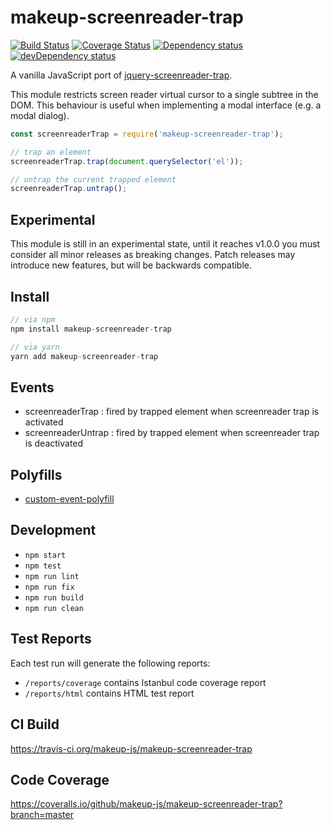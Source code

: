 # makeup-screenreader-trap

<p>
    <a href="https://travis-ci.org/makeup-js/makeup-screenreader-trap"><img src="https://api.travis-ci.org/makeup-js/makeup-screenreader-trap.svg?branch=master" alt="Build Status" /></a>
    <a href='https://coveralls.io/github/makeup-js/jquery-screenreader-trap?branch=master'><img src='https://coveralls.io/repos/makeup-js/makeup-screenreader-trap/badge.svg?branch=master&service=github' alt='Coverage Status' /></a>
    <a href="https://david-dm.org/makeup-js/makeup-screenreader-trap"><img src="https://david-dm.org/makeup-js/makeup-screenreader-trap.svg" alt="Dependency status" /></a>
    <a href="https://david-dm.org/makeup-js/makeup-screenreader-trap#info=devDependencies"><img src="https://david-dm.org/makeup-js/makeup-screenreader-trap/dev-status.svg" alt="devDependency status" /></a>
</p>

A vanilla JavaScript port of <a href="https://github.com/ianmcburnie/jquery-screenreader-trap">jquery-screenreader-trap</a>.

This module restricts screen reader virtual cursor to a single subtree in the DOM. This behaviour is useful when implementing a modal interface (e.g. a modal dialog).

```js
const screenreaderTrap = require('makeup-screenreader-trap');

// trap an element
screenreaderTrap.trap(document.querySelector('el'));

// untrap the current trapped element
screenreaderTrap.untrap();
```

## Experimental

This module is still in an experimental state, until it reaches v1.0.0 you must consider all minor releases as breaking changes. Patch releases may introduce new features, but will be backwards compatible.

## Install

```js
// via npm
npm install makeup-screenreader-trap

// via yarn
yarn add makeup-screenreader-trap
```

## Events

* screenreaderTrap : fired by trapped element when screenreader trap is activated
* screenreaderUntrap : fired by trapped element when screenreader trap is deactivated

## Polyfills

* [custom-event-polyfill](https://github.com/krambuhl/custom-event-polyfill)

## Development

* `npm start`
* `npm test`
* `npm run lint`
* `npm run fix`
* `npm run build`
* `npm run clean`

## Test Reports

Each test run will generate the following reports:

* `/reports/coverage` contains Istanbul code coverage report
* `/reports/html` contains HTML test report

## CI Build

https://travis-ci.org/makeup-js/makeup-screenreader-trap

## Code Coverage

https://coveralls.io/github/makeup-js/makeup-screenreader-trap?branch=master

